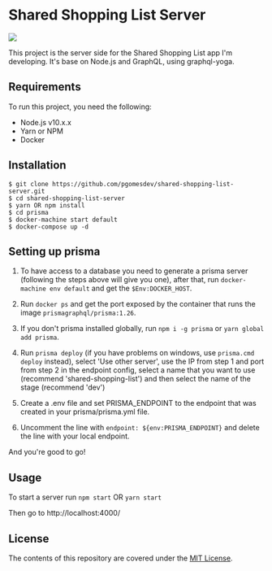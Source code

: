 Shared Shopping List Server
==========

![](https://img.shields.io/david/pgomesdev/shared-shopping-list-server.svg)

This project is the server side for the Shared Shopping List app I'm developing.
It's base on Node.js and GraphQL, using graphql-yoga.

## Requirements

To run this project, you need the following:

- Node.js v10.x.x
- Yarn or NPM
- Docker

## Installation

```
$ git clone https://github.com/pgomesdev/shared-shopping-list-server.git
$ cd shared-shopping-list-server
$ yarn OR npm install
$ cd prisma
$ docker-machine start default
$ docker-compose up -d
```

## Setting up prisma

1. To have access to a database you need to generate a prisma server (following the steps above will give you one), after that, run `docker-machine env default` and get the `$Env:DOCKER_HOST`.

2. Run `docker ps` and get the port exposed by the container that runs the image `prismagraphql/prisma:1.26`.

3. If you don't prisma installed globally, run `npm i -g prisma` or `yarn global add prisma`.

4. Run `prisma deploy` (if you have problems on windows, use `prisma.cmd deploy` instead), select 'Use other server', use the IP from step 1 and port from step 2 in the endpoint config, select a name that you want to use (recommend 'shared-shopping-list') and then select the name of the stage (recommend 'dev')

5. Create a .env file and set PRISMA_ENDPOINT to the endpoint that was created in your prisma/prisma.yml file.

6. Uncomment the line with `endpoint: ${env:PRISMA_ENDPOINT}` and delete the line with your local endpoint.

And you're good to go!

## Usage

To start a server run `npm start` OR `yarn start`

Then go to http://localhost:4000/

## License

The contents of this repository are covered under the [MIT License](LICENSE).
